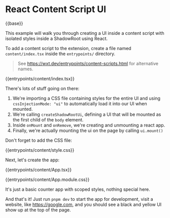 # React Content Script UI

{{base}}

This example will walk you through creating a UI inside a content script with isolated styles inside a ShadowRoot using React.

To add a content script to the extension, create a file named `content/index.tsx` inside the `entrypoints/` directory.

> See https://wxt.dev/entrypoints/content-scripts.html for alternative names.

{{entrypoints/content/index.tsx}}

There's lots of stuff going on there:

1. We're importing a CSS file containing styles for the entire UI and using `cssInjectionMode: "ui"` to automatically load it into our UI when mounted.
2. We're calling `createShadowRootUi`, defining a UI that will be mounted as the first child of the `body` element.
3. Inside `onMount` and `onRemove`, we're creating and unmounting a react app.
4. Finally, we're actually mounting the ui on the page by calling `ui.mount()`

Don't forget to add the CSS file:

{{entrypoints/content/style.css}}

Next, let's create the app:

{{entrypoints/content/App.tsx}}

{{entrypoints/content/App.module.css}}

It's just a basic counter app with scoped styles, nothing special here.

And that's it! Just run `pnpm dev` to start the app for development, visit a website, like <https://google.com>, and you should see a black and yellow UI show up at the top of the page.
